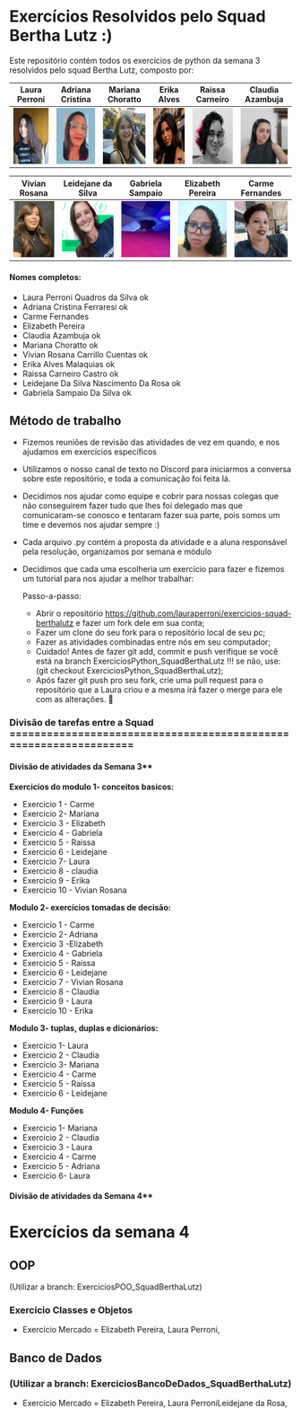 # Exercícios Resolvidos pelo Squad Bertha Lutz :)

Este repositório contém todos os exercícios de python da semana 3 resolvidos pelo squad Bertha Lutz, composto por: 


|Laura Perroni| Adriana Cristina | Mariana Choratto| Erika Alves | Raissa Carneiro | Claudia Azambuja |
|---|---|---|---|---|---|
|<img src="img/laura.jpg" height="100" width="100">|<img src="img/adriana.jpg" height="100" width="100">|<img src="img/mariana.jpg" height="100" width="100">|<img src="img/erika.jpg" height="100" width="100">|<img src="img/raissa.jpeg" height="100" width="100">| <img src="img/claudia.jpg" height="100" width="100">|

|Vivian Rosana| Leidejane da Silva |  Gabriela Sampaio | Elizabeth Pereira | Carme Fernandes |
|---|---|---|---|---|
|<img src="img/vivian.jpeg" height="100" width="100">|<img src="img/leidejane.png" height="100" width="100">|<img src="img/gabriela.jpg" height="100" width="100">|<img src="img/elizabeth.jpg" height="100" width="100">|<img src="img/carme.PNG" height="100" width="100">|

#### Nomes completos:
* Laura Perroni Quadros da Silva ok
* Adriana Cristina Ferraresi ok
* Carme Fernandes 
* Elizabeth Pereira 
* Claudia Azambuja ok
* Mariana Choratto ok
* Vivian Rosana Carrillo Cuentas ok
* Erika Alves Malaquias  ok
* Raissa Carneiro Castro ok
* Leidejane Da Silva Nascimento Da Rosa ok
* Gabriela Sampaio Da Silva ok


## Método de trabalho

* Fizemos reuniões de revisão das atividades de vez em quando, e nos ajudamos em exercícios específicos
* Utilizamos o nosso canal de texto no Discord para iniciarmos a conversa sobre este repositório, e toda a comunicação foi feita lá.
*  Decidimos nos ajudar como equipe e cobrir para nossas colegas que não conseguirem fazer tudo que lhes foi delegado mas que comunicaram-se conosco e tentaram fazer sua parte, pois somos um time e devemos nos ajudar sempre :)
* Cada arquivo .py contém a proposta da atividade e a aluna responsável pela resolução, organizamos por semana e módulo
* Decidimos que cada uma escolheria um exercício para fazer e fizemos um tutorial para nos ajudar a melhor trabalhar: 
    
    Passo-a-passo:

    * Abrir o repositório https://github.com/lauraperroni/exercicios-squad-berthalutz e fazer um fork dele em sua conta;
    * Fazer um clone do seu fork para o repositório local de seu pc;
    * Fazer as atividades combinadas entre nós em seu computador;
    * Cuidado! Antes de fazer git add, commit e push verifique se você está na branch ExerciciosPython_SquadBerthaLutz !!! se não, use: (git checkout ExerciciosPython_SquadBerthaLutz);
    * Após fazer git push pro seu fork, crie uma pull request para o repositório que a Laura criou e a mesma irá fazer o merge para ele com as alterações. 🙂


### Divisão de tarefas entre a Squad =================================================================

#### Divisão de atividades da Semana 3**

**Exercicios do modulo 1- conceitos basicos:**
* Exercicio 1 - Carme
* Exercicio 2- Mariana
* Exercicio 3 - Elizabeth
* Exercicio 4 - Gabriela
* Exercicio 5 - Raissa
* Exercicio 6 - Leidejane
* Exercicio 7- Laura
* Exercicio 8 - claudia
* Exercicio 9 - Erika
* Exercicio 10 - Vivian Rosana 

**Modulo 2- exercícios tomadas de decisão:**
* Exercicio 1 - Carme
* Exercicio 2- Adriana
* Exercicio 3 -Elizabeth 
* Exercicio 4 - Gabriela
* Exercicio 5 - Raissa
* Exercicio 6 - Leidejane
* Exercicio 7 - Vivian Rosana
* Exercicio 8 - Claudia
* Exercicio 9 - Laura
* Exercicio 10 - Erika

**Modulo 3- tuplas, duplas e dicionários:**
* Exercício 1- Laura
* Exercicio 2 - Claudia
* Exercício 3- Mariana
* Exercicio 4 - Carme
* Exercicio 5 - Raissa
* Exercicio 6 - Leidejane

**Modulo 4- Funções**
* Exercicio 1- Mariana
* Exercicio 2 - Claudia
* Exercicio 3 - Laura
* Exercicio 4 - Carme
* Exercicio 5 - Adriana
* Exercicio 6- Laura

#### Divisão de atividades da Semana 4**

# Exercícios da semana 4

## OOP
 (Utilizar a branch: ExerciciosPOO_SquadBerthaLutz)
### Exercício Classes e Objetos 
* Exercício Mercado = Elizabeth Pereira, Laura Perroni, 


## Banco de Dados
### (Utilizar a branch: ExerciciosBancoDeDados_SquadBerthaLutz)
* Exercício Mercado = Elizabeth Pereira, Laura PerroniLeidejane da Rosa, 
